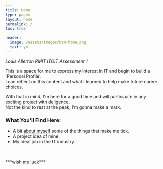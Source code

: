 ```yaml
---
title: Home
type: pages
layout: home
permalink: /
toc: true

header:
  image: /assets/images/ban-home.png
  text: yo
---
```


*Louis Allerton RMIT ITOIT Assessment 1*  
  
This is a space for me to express my interest in IT and begin to build a 'Personal Profile'.   
I can reflect on this content and what I learned to help make future career choices.  


With that in mind, I'm here for a good time and will participate in any exciting project with deligence.  
Not the kind to rest at the peak, I'm gonna make a mark.

### What You'll Find Here:

- A bit [about myself][about] some of the things that make me tick.
- A project idea of mine.
- My ideal job in the IT industry.

<br>
<br>
***wish me luck***  

[about]: /about/




